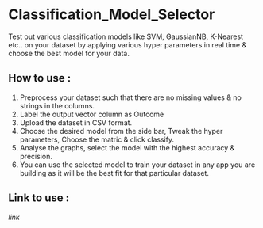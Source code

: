 # Classification_Model_Selector

Test out various classification models like SVM, GaussianNB, K-Nearest etc.. on your dataset by applying 
various hyper parameters in real time & choose the best model for your data.

## How to use :
1. Preprocess your dataset such that there are no missing values & no strings in the columns.
2. Label the output vector column as Outcome
3. Upload the dataset in CSV format.
4. Choose the desired model from the side bar, Tweak the hyper parameters, Choose the matric & click classify.
5. Analyse the graphs, select the model with the highest accuracy & precision.
6. You can use the selected model to train your dataset in any app you are building as it will be the best fit for that particular dataset.

## Link to use :
*link*
